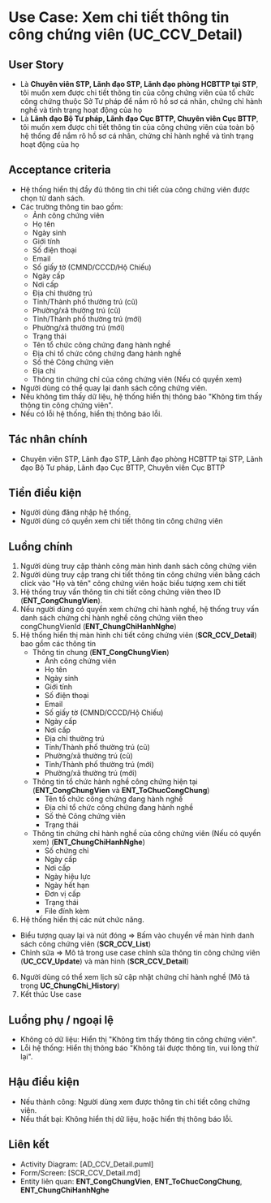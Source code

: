 # Use Case: Xem chi tiết thông tin công chứng viên (UC_CCV_Detail)

## User Story
- Là **Chuyên viên STP, Lãnh đạo STP, Lãnh đạo phòng HCBTTP tại STP**, tôi muốn xem được chi tiết thông tin của công chứng viên của tổ chức công chứng thuộc Sở Tư pháp để nắm rõ hồ sơ cá nhân, chứng chỉ hành nghề và tình trạng hoạt động của họ
- Là **Lãnh đạo Bộ Tư pháp, Lãnh đạo Cục BTTP, Chuyên viên Cục BTTP**, tôi muốn xem được chi tiết thông tin của công chứng viên của toàn bộ hệ thống để nắm rõ hồ sơ cá nhân, chứng chỉ hành nghề và tình trạng hoạt động của họ

## Acceptance criteria
- Hệ thống hiển thị đầy đủ thông tin chi tiết của công chứng viên được chọn từ danh sách.
- Các trường thông tin bao gồm: 
    - Ảnh công chứng viên
    - Họ tên 
    - Ngày sinh
    - Giới tính
    - Số điện thoại
    - Email
    - Số giấy tờ (CMND/CCCD/Hộ Chiếu)
    - Ngày cấp
    - Nơi cấp
    - Địa chỉ thường trú
    - Tỉnh/Thành phố thường trú (cũ)
    - Phường/xã thường trú (cũ)
    - Tỉnh/Thành phố thường trú (mới)
    - Phường/xã thường trú (mới)
    - Trạng thái
    - Tên tổ chức công chứng đang hành nghề
    - Địa chỉ tổ chức công chứng đang hành nghề
    - Số thẻ Công chứng viên
    - Địa chỉ 
    - Thông tin chứng chỉ của công chứng viên (Nếu có quyền xem)
- Người dùng có thể quay lại danh sách công chứng viên.
- Nếu không tìm thấy dữ liệu, hệ thống hiển thị thông báo "Không tìm thấy thông tin công chứng viên".
- Nếu có lỗi hệ thống, hiển thị thông báo lỗi.  

## Tác nhân chính
- Chuyên viên STP, Lãnh đạo STP, Lãnh đạo phòng HCBTTP tại STP, Lãnh đạo Bộ Tư pháp, Lãnh đạo Cục BTTP, Chuyên viên Cục BTTP

## Tiền điều kiện
- Người dùng đăng nhập hệ thống.
- Người dùng có quyền xem chi tiết thông tin công chứng viên

## Luồng chính
1. Người dùng truy cập thành công màn hình danh sách công chứng viên
2. Người dùng truy cập trang chi tiết thông tin công chứng viên bằng cách click vào "Họ và tên" công chứng viên hoặc biểu tượng xem chi tiết
2. Hệ thống truy vấn thông tin chi tiết công chứng viên theo ID (**ENT_CongChungVien**).
3. Nếu người dùng có quyền xem chứng chỉ hành nghề, hệ thống truy vấn danh sách chứng chỉ hành nghề công chứng viên theo congChungVienId (**ENT_ChungChiHanhNghe**)
4. Hệ thống hiển thị màn hình chi tiết công chứng viên (**SCR_CCV_Detail**) bao gồm các thông tin
    - Thông tin chung (**ENT_CongChungVien**)
        - Ảnh công chứng viên
        - Họ tên 
        - Ngày sinh
        - Giới tính
        - Số điện thoại
        - Email
        - Số giấy tờ (CMND/CCCD/Hộ Chiếu)
        - Ngày cấp
        - Nơi cấp
        - Địa chỉ thường trú
        - Tỉnh/Thành phố thường trú (cũ)
        - Phường/xã thường trú (cũ)
        - Tỉnh/Thành phố thường trú (mới)
        - Phường/xã thường trú (mới)
    - Thông tin tổ chức hành nghề công chứng hiện tại (**ENT_CongChungVien** và **ENT_ToChucCongChung**)
        - Tên tổ chức công chứng đang hành nghề
        - Địa chỉ tổ chức công chứng đang hành nghề
        - Số thẻ Công chứng viên
        - Trạng thái
    - Thông tin chứng chỉ hành nghề của công chứng viên (Nếu có quyền xem) (**ENT_ChungChiHanhNghe**)
        - Số chứng chỉ
        - Ngày cấp
        - Nơi cấp
        - Ngày hiệu lực
        - Ngày hết hạn
        - Đơn vị cấp
        - Trạng thái
        - File đính kèm
5. Hệ thống hiển thị các nút chức năng.
- Biểu tượng quay lại và nút đóng => Bấm vào chuyển về màn hình danh sách công chứng viên (**SCR_CCV_List**)
- Chỉnh sửa => Mô tả trong use case chỉnh sửa thông tin công chứng viên (**UC_CCV_Update**) và màn hình (**SCR_CCV_Detail**)
6. Người dùng có thể xem lịch sử cập nhật chứng chỉ hành nghề (Mô tả trong **UC_ChungChi_History**)
7. Kết thúc Use case

## Luồng phụ / ngoại lệ
- Không có dữ liệu: Hiển thị "Không tìm thấy thông tin công chứng viên".
- Lỗi hệ thống: Hiển thị thông báo "Không tải được thông tin, vui lòng thử lại".

## Hậu điều kiện
- Nếu thành công: Người dùng xem được thông tin chi tiết công chứng viên.
- Nếu thất bại: Không hiển thị dữ liệu, hoặc hiển thị thông báo lỗi.

## Liên kết
- Activity Diagram: [AD_CCV_Detail.puml]
- Form/Screen: [SCR_CCV_Detail.md]
- Entity liên quan: **ENT_CongChungVien**, **ENT_ToChucCongChung**, **ENT_ChungChiHanhNghe**
